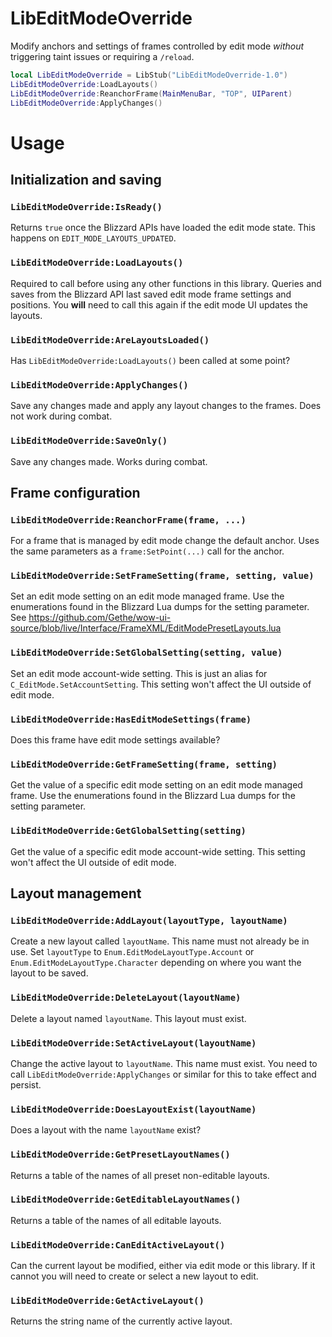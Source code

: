 # LibEditModeOverride

Modify anchors and settings of frames controlled by edit mode _without_
triggering taint issues or requiring a `/reload`.

```lua
local LibEditModeOverride = LibStub("LibEditModeOverride-1.0")
LibEditModeOverride:LoadLayouts()
LibEditModeOverride:ReanchorFrame(MainMenuBar, "TOP", UIParent)
LibEditModeOverride:ApplyChanges()
```

# Usage

## Initialization and saving
### `LibEditModeOverride:IsReady()`
Returns `true` once the Blizzard APIs have loaded the edit mode state. This
happens on `EDIT_MODE_LAYOUTS_UPDATED`.

### `LibEditModeOverride:LoadLayouts()`

Required to call before using any other functions in this library. Queries and saves from
the Blizzard API last saved edit mode frame settings and positions. You **will**
need to call this again if the edit mode UI updates the layouts.

### `LibEditModeOverride:AreLayoutsLoaded()`

Has `LibEditModeOverride:LoadLayouts()` been called at some point?

### `LibEditModeOverride:ApplyChanges()`

Save any changes made and apply any layout changes to the frames. Does not work
during combat.

### `LibEditModeOverride:SaveOnly()`

Save any changes made. Works during combat.

## Frame configuration

### `LibEditModeOverride:ReanchorFrame(frame, ...)`

For a frame that is managed by edit mode change the default anchor. Uses the
same parameters as a `frame:SetPoint(...)` call for the anchor.

### `LibEditModeOverride:SetFrameSetting(frame, setting, value)`

Set an edit mode setting on an edit mode managed frame. Use the enumerations
found in the Blizzard Lua dumps for the setting parameter. See
https://github.com/Gethe/wow-ui-source/blob/live/Interface/FrameXML/EditModePresetLayouts.lua

### `LibEditModeOverride:SetGlobalSetting(setting, value)`

Set an edit mode account-wide setting. This is just an alias for
`C_EditMode.SetAccountSetting`. This setting won't affect the UI outside of edit
mode.

### `LibEditModeOverride:HasEditModeSettings(frame)`

Does this frame have edit mode settings available?

### `LibEditModeOverride:GetFrameSetting(frame, setting)`

Get the value of a specific edit mode setting on an edit mode managed frame.
Use the enumerations found in the Blizzard Lua dumps for the setting parameter.

### `LibEditModeOverride:GetGlobalSetting(setting)`

Get the value of a specific edit mode account-wide setting. This setting won't
affect the UI outside of edit mode.

## Layout management

### `LibEditModeOverride:AddLayout(layoutType, layoutName)`

Create a new layout called `layoutName`. This name must not already be in use.
Set `layoutType` to `Enum.EditModeLayoutType.Account` or
`Enum.EditModeLayoutType.Character` depending on where you want the layout to be
saved.

### `LibEditModeOverride:DeleteLayout(layoutName)`

Delete a layout named `layoutName`. This layout must exist.

### `LibEditModeOverride:SetActiveLayout(layoutName)`

Change the active layout to `layoutName`. This name must exist. You need to call
`LibEditModeOverride:ApplyChanges` or similar for  this to take effect and persist.


### `LibEditModeOverride:DoesLayoutExist(layoutName)`

Does a layout with the name `layoutName` exist?

### `LibEditModeOverride:GetPresetLayoutNames()`

Returns a table of the names of all preset non-editable layouts.

### `LibEditModeOverride:GetEditableLayoutNames()`

Returns a table of the names of all editable layouts.

### `LibEditModeOverride:CanEditActiveLayout()`

Can the current layout be modified, either via edit mode or this library. If it
cannot you will need to create or select a new layout to edit.

### `LibEditModeOverride:GetActiveLayout()`

Returns the string name of the currently active layout.
